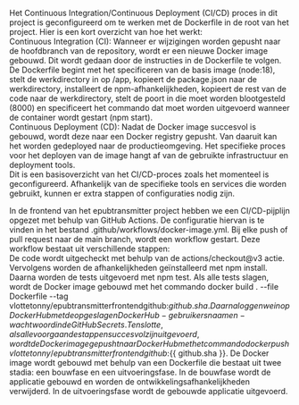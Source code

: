 Het Continuous Integration/Continuous Deployment (CI/CD) proces in dit project is geconfigureerd om te werken met de Dockerfile in de root van het project. Hier is een kort overzicht van hoe het werkt:  
Continuous Integration (CI): Wanneer er wijzigingen worden gepusht naar de hoofdbranch van de repository, wordt er een nieuwe Docker image gebouwd. Dit wordt gedaan door de instructies in de Dockerfile te volgen. De Dockerfile begint met het specificeren van de basis image (node:18), stelt de werkdirectory in op /app, kopieert de package.json naar de werkdirectory, installeert de npm-afhankelijkheden, kopieert de rest van de code naar de werkdirectory, stelt de poort in die moet worden blootgesteld (8000) en specificeert het commando dat moet worden uitgevoerd wanneer de container wordt gestart (npm start).  
Continuous Deployment (CD): Nadat de Docker image succesvol is gebouwd, wordt deze naar een Docker registry gepusht. Van daaruit kan het worden gedeployed naar de productieomgeving. Het specifieke proces voor het deployen van de image hangt af van de gebruikte infrastructuur en deployment tools.  
Dit is een basisoverzicht van het CI/CD-proces zoals het momenteel is geconfigureerd. Afhankelijk van de specifieke tools en services die worden gebruikt, kunnen er extra stappen of configuraties nodig zijn.

In de frontend van het epubtransmitter project hebben we een CI/CD-pijplijn opgezet met behulp van GitHub Actions. De configuratie hiervan is te vinden in het bestand .github/workflows/docker-image.yml.  Bij elke push of pull request naar de main branch, wordt een workflow gestart. Deze workflow bestaat uit verschillende stappen:  
De code wordt uitgecheckt met behulp van de actions/checkout@v3 actie.
Vervolgens worden de afhankelijkheden geïnstalleerd met npm install.
Daarna worden de tests uitgevoerd met npm test.
Als alle tests slagen, wordt de Docker image gebouwd met het commando docker build . --file Dockerfile --tag vlottetonny/epubtransmitterfrontendgithub:${{ github.sha }}.
Daarna loggen we in op Docker Hub met de opgeslagen Docker Hub-gebruikersnaam en -wachtwoord in de GitHub Secrets.
Ten slotte, als alle voorgaande stappen succesvol zijn uitgevoerd, wordt de Docker image gepusht naar Docker Hub met het commando docker push vlottetonny/epubtransmitterfrontendgithub:${{ github.sha }}.
De Docker image wordt gebouwd met behulp van een Dockerfile die bestaat uit twee stadia: een bouwfase en een uitvoeringsfase. In de bouwfase wordt de applicatie gebouwd en worden de ontwikkelingsafhankelijkheden verwijderd. In de uitvoeringsfase wordt de gebouwde applicatie uitgevoerd.